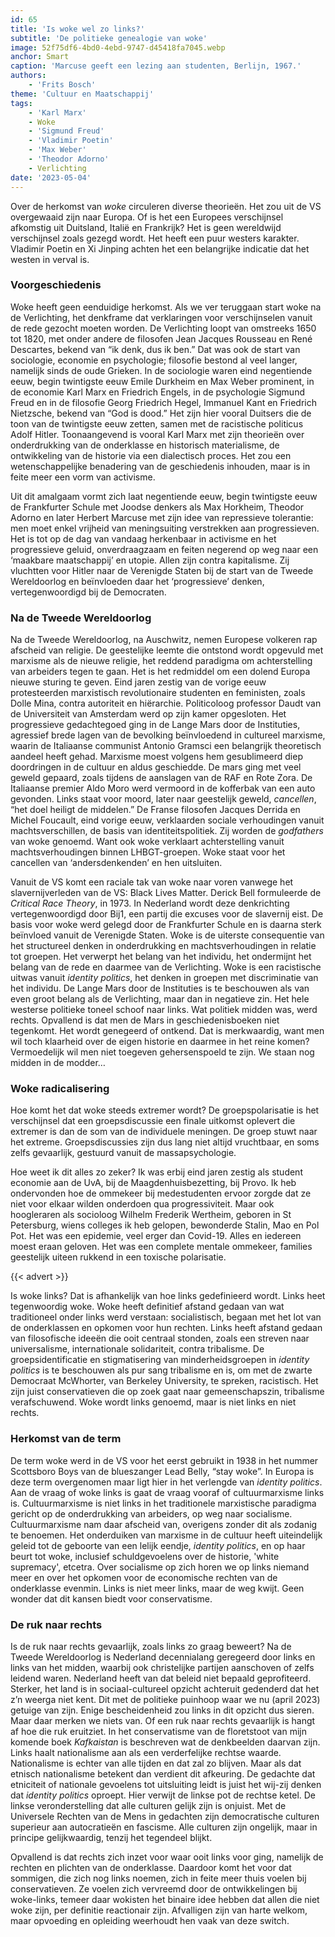 ```yaml
---
id: 65
title: 'Is woke wel zo links?'
subtitle: 'De politieke genealogie van woke'
image: 52f75df6-4bd0-4ebd-9747-d45418fa7045.webp
anchor: Smart
caption: 'Marcuse geeft een lezing aan studenten, Berlijn, 1967.'
authors:
    - 'Frits Bosch'
theme: 'Cultuur en Maatschappij'
tags:
    - 'Karl Marx'
    - Woke
    - 'Sigmund Freud'
    - 'Vladimir Poetin'
    - 'Max Weber'
    - 'Theodor Adorno'
    - Verlichting
date: '2023-05-04'
---
```


Over de herkomst van _woke_ circuleren diverse theorieën. Het zou uit de VS overgewaaid zijn naar Europa. Of is het een Europees verschijnsel afkomstig uit Duitsland, Italië en Frankrijk? Het is geen wereldwijd verschijnsel zoals gezegd wordt. Het heeft een puur westers karakter. Vladimir Poetin en Xi Jinping achten het een belangrijke indicatie dat het westen in verval is.

### Voorgeschiedenis

Woke heeft geen eenduidige herkomst. Als we ver teruggaan start woke na de Verlichting, het denkframe dat verklaringen voor verschijnselen vanuit de rede gezocht moeten worden. De Verlichting loopt van omstreeks 1650 tot 1820, met onder andere de filosofen Jean Jacques Rousseau en René Descartes, bekend van “ik denk, dus ik ben.” Dat was ook de start van sociologie, economie en psychologie; filosofie bestond al veel langer, namelijk sinds de oude Grieken. In de sociologie waren eind negentiende eeuw, begin twintigste eeuw Emile Durkheim en Max Weber prominent, in de economie Karl Marx en Friedrich Engels, in de psychologie Sigmund Freud en in de filosofie Georg Friedrich Hegel, Immanuel Kant en Friedrich Nietzsche, bekend van “God is dood.” Het zijn hier vooral Duitsers die de toon van de twintigste eeuw zetten, samen met de racistische politicus Adolf Hitler. Toonaangevend is vooral Karl Marx met zijn theorieën over onderdrukking van de onderklasse en historisch materialisme, de ontwikkeling van de historie via een dialectisch proces. Het zou een wetenschappelijke benadering van de geschiedenis inhouden, maar is in feite meer een vorm van activisme.
 
Uit dit amalgaam vormt zich laat negentiende eeuw, begin twintigste eeuw de Frankfurter Schule met Joodse denkers als Max Horkheim, Theodor Adorno en later Herbert Marcuse met zijn idee van repressieve tolerantie: men moet enkel vrijheid van meningsuiting verstrekken aan progressieven. Het is tot op de dag van vandaag herkenbaar in activisme en het progressieve geluid, onverdraagzaam en feiten negerend op weg naar een ‘maakbare maatschappij’ en utopie. Allen zijn contra kapitalisme. Zij vluchtten voor Hitler naar de Verenigde Staten bij de start van de Tweede Wereldoorlog en beïnvloeden daar het ‘progressieve’ denken, vertegenwoordigd bij de Democraten. 

### Na de Tweede Wereldoorlog

Na de Tweede Wereldoorlog, na Auschwitz, nemen Europese volkeren rap afscheid van religie. De geestelijke leemte die ontstond wordt opgevuld met marxisme als de nieuwe religie, het reddend paradigma om achterstelling van arbeiders tegen te gaan. Het is het redmiddel om een dolend Europa nieuwe sturing te geven. Eind jaren zestig van de vorige eeuw protesteerden marxistisch revolutionaire studenten en feministen, zoals Dolle Mina, contra autoriteit en hiërarchie. Politicoloog professor Daudt van de Universiteit van Amsterdam werd op zijn kamer opgesloten. Het progressieve gedachtegoed ging in de Lange Mars door de Instituties, agressief brede lagen van de bevolking beïnvloedend in cultureel marxisme, waarin de Italiaanse communist Antonio Gramsci een belangrijk theoretisch aandeel heeft gehad. Marxisme moest volgens hem gesublimeerd diep doordringen in de cultuur en aldus geschiedde. De mars ging met veel geweld gepaard, zoals tijdens de aanslagen van de RAF en Rote Zora. De Italiaanse premier Aldo Moro werd vermoord in de kofferbak van een auto gevonden. Links staat voor moord, later naar geestelijk geweld, _cancellen_, “het doel heiligt de middelen.” De Franse filosofen Jacques Derrida en Michel Foucault, eind vorige eeuw, verklaarden sociale verhoudingen vanuit machtsverschillen, de basis van identiteitspolitiek. Zij worden de _godfathers_ van woke genoemd. Want ook woke verklaart achterstelling vanuit machtsverhoudingen binnen LHBGT-groepen. Woke staat voor het cancellen van ‘andersdenkenden’ en hen uitsluiten. 

Vanuit de VS komt een raciale tak van woke naar voren vanwege het slavernijverleden van de VS: Black Lives Matter. Derick Bell formuleerde de _Critical Race Theory_, in 1973. In Nederland wordt deze denkrichting vertegenwoordigd door Bij1, een partij die excuses voor de slavernij eist. De basis voor woke werd gelegd door de Frankfurter Schule en is daarna sterk beïnvloed vanuit de Verenigde Staten. Woke is de uiterste consequentie van het structureel denken in onderdrukking en machtsverhoudingen in relatie tot groepen. Het verwerpt het belang van het individu, het ondermijnt het belang van de rede en daarmee van de Verlichting. Woke is een racistische uitwas vanuit _identity politics_, het denken in groepen met discriminatie van het individu. De Lange Mars door de Instituties is te beschouwen als van even groot belang als de Verlichting, maar dan in negatieve zin. Het hele westerse politieke toneel schoof naar links. Wat politiek midden was, werd rechts. Opvallend is dat men de Mars in geschiedenisboeken niet tegenkomt.  Het wordt genegeerd of ontkend. Dat is merkwaardig, want men wil toch klaarheid over de eigen historie en daarmee in het reine komen? Vermoedelijk wil men niet toegeven gehersenspoeld te zijn. We staan nog midden in de modder… 

### Woke radicalisering

Hoe komt het dat woke steeds extremer wordt? De groepspolarisatie is het verschijnsel dat een groepsdiscussie een finale uitkomst oplevert die extremer is dan de som van de individuele meningen. De groep stuwt naar het extreme. Groepsdiscussies zijn dus lang niet altijd vruchtbaar, en soms zelfs gevaarlijk, gestuurd vanuit de massapsychologie. 

Hoe weet ik dit alles zo zeker? Ik was erbij  eind jaren zestig als student economie aan de UvA, bij de Maagdenhuisbezetting, bij Provo. Ik heb ondervonden hoe de ommekeer bij medestudenten ervoor zorgde dat ze niet voor elkaar wilden onderdoen qua progressiviteit. Maar ook hoogleraren als socioloog Wilhelm Frederik Wertheim, geboren in St Petersburg, wiens colleges ik heb gelopen, bewonderde Stalin, Mao en Pol Pot. Het was een epidemie, veel erger dan Covid-19. Alles en iedereen moest eraan geloven. Het was een complete mentale ommekeer, families geestelijk uiteen rukkend in een toxische polarisatie. 

{{< advert >}}

Is woke links? Dat is afhankelijk van hoe links gedefinieerd wordt. Links heet tegenwoordig woke. Woke heeft definitief afstand gedaan van wat traditioneel onder links werd verstaan: socialistisch, begaan met het lot van de onderklassen en opkomen voor hun rechten. Links heeft afstand gedaan van filosofische ideeën die ooit centraal stonden, zoals een streven naar universalisme, internationale solidariteit, contra tribalisme. De groepsidentificatie en stigmatisering van minderheidsgroepen in _identity politics_ is te beschouwen als pur sang tribalisme en is, om met de zwarte Democraat McWhorter, van Berkeley University, te spreken, racistisch. Het zijn juist conservatieven die op zoek gaat naar gemeenschapszin, tribalisme verafschuwend. Woke wordt links genoemd, maar is niet links en niet rechts. 

### Herkomst van de term

De term woke werd in de VS voor het eerst gebruikt in 1938 in het nummer Scottsboro Boys van de blueszanger Lead Belly, “stay woke”. In Europa is deze term overgenomen maar ligt hier in het verlengde van _identity politics_.  Aan de vraag of woke links is gaat de vraag vooraf of cultuurmarxisme links is. Cultuurmarxisme is niet links in het traditionele marxistische paradigma gericht op de onderdrukking van arbeiders, op weg naar socialisme. Cultuurmarxisme nam daar afscheid van, overigens zonder dit als zodanig te benoemen. Het onderduiken van marxisme in de cultuur heeft uiteindelijk geleid tot de geboorte van een lelijk eendje, _identity politics_, en op haar beurt tot woke, inclusief schuldgevoelens over de historie, 'white supremacy', etcetra. Over socialisme op zich horen we op links niemand meer en over het opkomen voor de economische rechten van de onderklasse evenmin. Links is niet meer links, maar de weg kwijt. Geen wonder dat dit kansen biedt voor conservatisme. 

### De ruk naar rechts

Is de ruk naar rechts gevaarlijk, zoals links zo graag beweert? Na de Tweede Wereldoorlog is Nederland decennialang geregeerd door links en links van het midden, waarbij ook christelijke partijen aanschoven of zelfs leidend waren. Nederland heeft van dat beleid niet bepaald geprofiteerd. Sterker, het land is in sociaal-cultureel opzicht achteruit gedenderd dat het z’n weerga niet kent. Dit met de politieke puinhoop waar we nu (april 2023) getuige van zijn. Enige bescheidenheid zou links in dit opzicht dus sieren. Maar daar merken we niets van. Of een ruk naar rechts gevaarlijk is hangt  af hoe die ruk eruitziet. In het conservatisme van de floretstoot van mijn komende boek _Kafkaistan_ is beschreven wat de denkbeelden daarvan zijn. Links haalt nationalisme aan als een verderfelijke rechtse waarde. Nationalisme is echter van alle tijden en dat zal zo blijven. Maar als dat etnisch nationalisme betekent dan verdient dit afkeuring. De gedachte dat etniciteit of nationale gevoelens tot uitsluiting leidt is juist het wij-zij denken dat _identity politics_ oproept. Hier verwijt de linkse pot de rechtse ketel. De linkse veronderstelling dat alle culturen gelijk zijn is onjuist. Met de Universele Rechten van de Mens in gedachten zijn democratische culturen superieur aan autocratieën en fascisme. Alle culturen zijn ongelijk, maar in principe gelijkwaardig, tenzij het tegendeel blijkt.

Opvallend is dat rechts zich inzet voor waar ooit links voor ging, namelijk de rechten en plichten van de onderklasse. Daardoor komt het voor dat sommigen, die zich nog links noemen, zich in feite meer thuis voelen bij conservatieven. Ze voelen zich vervreemd door de ontwikkelingen bij woke-links, temeer daar wokisten het binaire idee hebben dat allen die niet woke zijn, per definitie reactionair zijn. Afvalligen zijn van harte welkom, maar opvoeding en opleiding weerhoudt hen vaak van deze switch.
